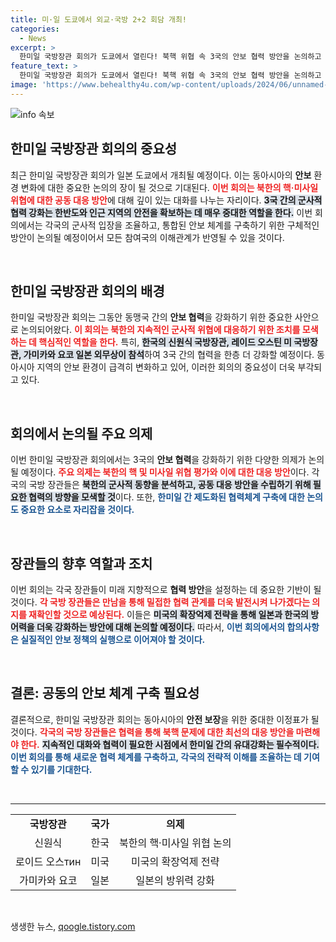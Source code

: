 ```yaml
---
title: 미·일 도쿄에서 외교·국방 2+2 회담 개최!
categories:
  - News
excerpt: >
  한미일 국방장관 회의가 도쿄에서 열린다! 북핵 위협 속 3국의 안보 협력 방안을 논의하고 일본의 방위력 강화도 주목받을 전망. 클릭해서 더 알아보세요!
feature_text: >
  한미일 국방장관 회의가 도쿄에서 열린다! 북핵 위협 속 3국의 안보 협력 방안을 논의하고 일본의 방위력 강화도 주목받을 전망. 클릭해서 더 알아보세요!
image: 'https://www.behealthy4u.com/wp-content/uploads/2024/06/unnamed-file.png'
---
```


<p><img src="https://www.behealthy4u.com/wp-content/uploads/2024/06/unnamed-file.png" alt="info 속보" /></p>

<h2 data-ke-size="size26">한미일 국방장관 회의의 중요성</h2>

<p data-ke-size="size16">최근 한미일 국방장관 회의가 일본 도쿄에서 개최될 예정이다. 이는 동아시아의 <b>안보</b> 환경 변화에 대한 중요한 논의의 장이 될 것으로 기대된다. <b><span style="color: #ee2323;">이번 회의는 북한의 핵·미사일 위협에 대한 공동 대응 방안</span></b>에 대해 깊이 있는 대화를 나누는 자리이다. <b><span style="background-color: #21538527;">3국 간의 군사적 협력 강화는 한반도와 인근 지역의 안전을 확보하는 데 매우 중대한 역할을 한다.</span></b> 이번 회의에서는 각국의 군사적 입장을 조율하고, 통합된 안보 체계를 구축하기 위한 구체적인 방안이 논의될 예정이어서 모든 참여국의 이해관계가 반영될 수 있을 것이다.</p>

<p data-ke-size="size16">&nbsp;</p>

<h2 data-ke-size="size26">한미일 국방장관 회의의 배경</h2>

<p data-ke-size="size16">한미일 국방장관 회의는 그동안 동맹국 간의 <b>안보 협력</b>을 강화하기 위한 중요한 사안으로 논의되어왔다. <b><span style="color: #ee2323;">이 회의는 북한의 지속적인 군사적 위협에 대응하기 위한 조치를 모색하는 데 핵심적인 역할을 한다.</span></b> 특히, <b><span style="background-color: #21538527;">한국의 신원식 국방장관, 레이드 오스틴 미 국방장관, 가미카와 요코 일본 외무상이 참석</span></b>하여 3국 간의 협력을 한층 더 강화할 예정이다. 동아시아 지역의 안보 환경이 급격히 변화하고 있어, 이러한 회의의 중요성이 더욱 부각되고 있다.</p>

<p data-ke-size="size16">&nbsp;</p>

<h2 data-ke-size="size26">회의에서 논의될 주요 의제</h2>

<p data-ke-size="size16">이번 한미일 국방장관 회의에서는 3국의 <b>안보 협력</b>을 강화하기 위한 다양한 의제가 논의될 예정이다. <b><span style="color: #ee2323;">주요 의제는 북한의 핵 및 미사일 위협 평가와 이에 대한 대응 방안</span></b>이다. 각국의 국방 장관들은 <b><span style="background-color: #21538527;">북한의 군사적 동향을 분석하고, 공동 대응 방안을 수립하기 위해 필요한 협력의 방향을 모색할 것</span></b>이다. 또한, <b><span style="color: #1a5490;">한미일 간 제도화된 협력체계 구축에 대한 논의도 중요한 요소로 자리잡을 것이다.</span></b></p>

<p data-ke-size="size16">&nbsp;</p>

<h2 data-ke-size="size26">장관들의 향후 역할과 조치</h2>

<p data-ke-size="size16">이번 회의는 각국 장관들이 미래 지향적으로 <b>협력 방안</b>을 설정하는 데 중요한 기반이 될 것이다. <b><span style="color: #ee2323;">각 국방 장관들은 만남을 통해 밀접한 협력 관계를 더욱 발전시켜 나가겠다는 의지를 재확인할 것으로 예상된다.</span></b> 이들은 <b><span style="background-color: #21538527;">미국의 확장억제 전략을 통해 일본과 한국의 방어력을 더욱 강화하는 방안에 대해 논의할 예정이다.</span></b> 따라서, <b><span style="color: #1a5490;">이번 회의에서의 합의사항은 실질적인 안보 정책의 실행으로 이어져야 할 것이다.</span></b></p>

<p data-ke-size="size16">&nbsp;</p>

<h2 data-ke-size="size26">결론: 공동의 안보 체계 구축 필요성</h2>

<p data-ke-size="size16">결론적으로, 한미일 국방장관 회의는 동아시아의 <b>안전 보장</b>을 위한 중대한 이정표가 될 것이다. <b><span style="color: #ee2323;">각국의 국방 장관들은 협력을 통해 북핵 문제에 대한 최선의 대응 방안을 마련해야 한다.</span></b> <b><span style="background-color: #21538527;">지속적인 대화와 협력이 필요한 시점에서 한미일 간의 유대강화는 필수적이다.</span></b> <b><span style="color: #1a5490;">이번 회의를 통해 새로운 협력 체계를 구축하고, 각국의 전략적 이해를 조율하는 데 기여할 수 있기를 기대한다.</span></b></p>

<p data-ke-size="size16">&nbsp;</p>

<hr>

<table style="width: 100%;">
    <tr>
        <td style="text-align: center; height: 17px;"><b>국방장관</b></td>
        <td style="text-align: center; height: 17px;"><b>국가</b></td>
        <td style="text-align: center; height: 17px;"><b>의제</b></td>
    </tr>
    <tr>
        <td style="text-align: center; height: 24px;">신원식</td>
        <td style="text-align: center; height: 24px;">한국</td>
        <td style="text-align: center; height: 24px;">북한의 핵·미사일 위협 논의</td>
    </tr>
    <tr>
        <td style="text-align: center; height: 24px;">로이드 오스тин</td>
        <td style="text-align: center; height: 24px;">미국</td>
        <td style="text-align: center; height: 24px;">미국의 확장억제 전략</td>
    </tr>
    <tr>
        <td style="text-align: center; height: 24px;">가미카와 요코</td>
        <td style="text-align: center; height: 24px;">일본</td>
        <td style="text-align: center; height: 24px;">일본의 방위력 강화</td>
    </tr>
</table>

<p data-ke-size="size16">&nbsp;</p>
생생한 뉴스, <a href="https://qoogle.tistory.com" rel="dofollow">qoogle.tistory.com</a>


